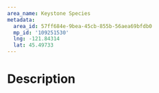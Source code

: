 ```yaml
---
area_name: Keystone Species
metadata:
  area_id: 57ff684e-9bea-45cb-855b-56aea69bfdb0
  mp_id: '109251530'
  lng: -121.84314
  lat: 45.49733
---
```

# Description

